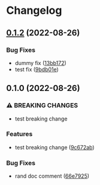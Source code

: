 # Changelog

## [0.1.2](https://github.com/ashutosh-ukey/openapi/compare/v0.1.0...v0.1.2) (2022-08-26)


### Bug Fixes

* dummy fix ([13bb172](https://github.com/ashutosh-ukey/openapi/commit/13bb172f7b7dadddc8695778c017bdfda6cad6eb))
* test fix ([9bdb01e](https://github.com/ashutosh-ukey/openapi/commit/9bdb01e22a57a75919c40018db6d1fd2b8be458a))

## 0.1.0 (2022-08-26)


### ⚠ BREAKING CHANGES

* test breaking change

### Features

* test breaking change ([9c672ab](https://github.com/ashutosh-ukey/openapi/commit/9c672ab212420d29dc4fc5606ec76b797e4ee7aa))


### Bug Fixes

* rand doc comment ([66e7925](https://github.com/ashutosh-ukey/openapi/commit/66e7925bb7d37373392492412701882db1125ffe))
